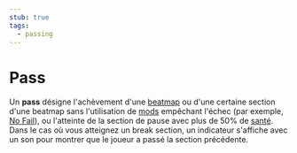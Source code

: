 ```yaml
---
stub: true
tags:
  - passing
---
```


# Pass

Un **pass** désigne l'achèvement d'une [beatmap](/wiki/Beatmap) ou d'une certaine section d'une beatmap sans l'utilisation de [mods](/wiki/Game_modifier) empêchant l'échec (par exemple, [No Fail](/wiki/Game_modifier/No_Fail)), ou l'atteinte de la section de pause avec plus de 50% de [santé](/wiki/Gameplay/Health). Dans le cas où vous atteignez un break section, un indicateur s'affiche avec un son pour montrer que le joueur a passé la section précédente.

<!-- TODO: Add links and stuff -->
